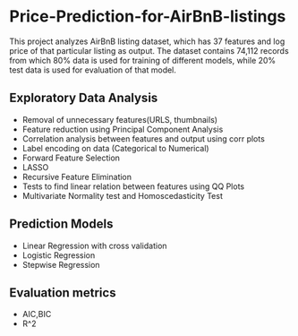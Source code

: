 # Price-Prediction-for-AirBnB-listings

This project analyzes AirBnB listing dataset, which has 37 features and log price of that particular listing as output. The dataset contains 74,112 records from which 80% data is used for training of different models, while 20% test data is used for evaluation of that model. 

## Exploratory Data Analysis 

* Removal of unnecessary features(URLS, thumbnails)
* Feature reduction using Principal Component Analysis
* Correlation analysis between features and output using corr plots
* Label encoding on data (Categorical to Numerical)
* Forward Feature Selection
* LASSO 
* Recursive Feature Elimination
* Tests to find linear relation between features using QQ Plots
* Multivariate Normality test and Homoscedasticity Test

## Prediction Models
* Linear Regression with cross validation
* Logistic Regression
* Stepwise Regression


## Evaluation metrics
* AIC,BIC
* R^2

